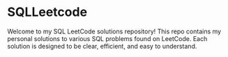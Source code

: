 # SQLLeetcode
Welcome to my SQL LeetCode solutions repository! This repo contains my personal solutions to various SQL problems found on LeetCode. Each solution is designed to be clear, efficient, and easy to understand.

